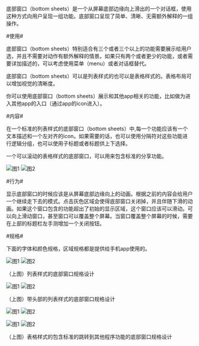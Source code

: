 底部窗口（bottom sheets）是一个从屏幕底部边缘向上滑出的一个对话框，使用这种方式向用户呈现一组功能。底部窗口呈现了简单、清晰、无需额外解释的一组操作。


#使用#

底部窗口（bottom sheets）特别适合有三个或者三个以上的功能需要展示给用户选，并且不需要对动作有额外解释的情景。如果只有两个或者更少的功能，或者需要详加描述的，可以考虑使用菜单（menu）或者对话框替代。

底部窗口（bottom sheets）可以是列表样式的也可以是表格样式的。表格布局可以增加视觉的清晰度。

你可以使用底部窗口（bottom sheets）展示和其他app相关的功能，比如做为进入其他app的入口（通过app的icon进入）。

#内容#

在一个标准的列表样式的底部窗口（bottom sheets）中,每一个功能应该有一个文本描述和一个左对齐的icon。如果需要的话，也可以使用分隔符对这些功能进行逻辑分组，也可以使用子标题或者标题供上下选择。

一个可以滚动的表格样式的底部窗口，可以用来包含标准的分享功能。

![图1](images/components-bottomsheet-for-mobile-1a_large_mdpi.png)
![图2](images/components-bottomsheet-for-mobile-1b_large_mdpi.png)

#行为#

显示底部窗口的时候应该是从屏幕底部边缘向上的动画。根据之前的内容会给用户一个继续走下去的模式。点击灰色区域会使得底部窗口关闭掉，并且伴随下滑的动画。如果这个窗口包含的功能超出了初始的显示区域，这个窗口应该可以滑动。可以向上滑动窗口，甚至窗口可以覆盖整个屏幕。当窗口覆盖整个屏幕的时候，需要在上部的标题栏左手测增加一个关闭按钮。

#规格#

下面的字体和颜色规格，区域规格都是提供给手机app使用的。

![图1](images/components-bottomsheets-content-actionsheet_08_large_mdpi.png)
![图2](images/components-bottomsheets-content-actionsheet_08b_large_mdpi.png)

（上图）列表样式的底部窗口规格设计

![图1](images/components-bottomsheets-content-actionsheet_12_large_mdpi.png)
![图2](images/components-bottomsheets-content-actionsheet_12b_large_mdpi.png)

（上图）带头部的列表样式的底部窗口规格设计

![图1](images/components-bottomsheets-content-bottomsheet_10a_large_mdpi.png)
![图2](images/components-bottomsheets-content-bottomsheet_10b_large_mdpi.png)

![图1](images/components-bottomsheets-content-actionsheet_20_large_mdpi.png)
![图2](images/components-bottomsheets-content-actionsheet_20b_large_mdpi.png)

（上图）表格样式的包含标准的跳转到其他程序功能的底部窗口规格设计
